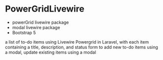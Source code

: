 # PowerGridLivewire
 * powerGrid livewire package
 * modal livewire package
 * Bootstrap 5
 
 a list of to-do items using Livewire Powergrid in Laravel, with each item containing a title, description, and status
 form to add new to-do items using a modal, update existing items using a modal
